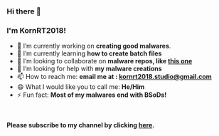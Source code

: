 ### Hi there 👋
### I'm KornRT2018!

<!--
**kornrt2018/kornrt2018** is a ✨ _special_ ✨ repository because its `README.md` (this file) appears on your GitHub profile.


Here are some ideas to get you started:
-->

- 🔭 I’m currently working on **creating good malwares**.
- 🌱 I’m currently learning **how to create batch files**
- 👯 I’m looking to collaborate on **malware repos, like [this one](https://www.github.com/endermanch/malwaredatabase)**
- 🤔 I’m looking for help with **my malware creations**
- 📫 How to reach me: **email me at : kornrt2018.studio@gmail.com**
- 😄 What I would like you to call me: **He/Him**
- ⚡ Fun fact: **Most of my malwares end with BSoDs!**

&nbsp;
&nbsp;

**Please subscribe to my channel by clicking [here](https://www.youtube.com/channel/UCwqLpOccBGW-s8DMXUR1vSg).**
